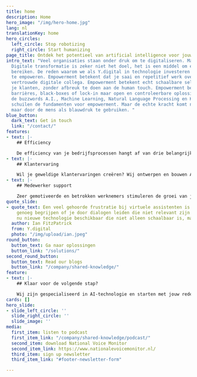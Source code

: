```yaml
---
title: home
description: Home
hero_image: "/img/hero-home.jpg"
lang: nl
translationKey: home
hero_circles:
  left_circle: Stop robotizing
  right_circle: Start humanizing
page_title: Ontdek het potentieel van artificial intelligence voor jouw organisatie
intro_text: "Veel organisaties staan onder druk om te digitaliseren. Maar waarom?
  Digitale transformatie is zeker niet het doel, het is een middel om een doel te
  bereiken. De reden waarom we als Y.digital in technologie investeren is om mensen
  te empoweren. Empowerment betekent dat je saai en repetitief werk overlaat aan een
  vertrouwde digitale collega. Empowerment betekent echt schaalbare self-service voor
  je klanten, zonder afbreuk te doen aan de human touch. Empowerment betekent geen
  barrières, black-boxes of lock-in maar open en controleerbare oplossingen. \n\nAchter
  de buzzwords A.I., Machine Learning, Natural Language Processing en Knowledge Graphs
  schuilen de fundamenten voor empowerment. Maar de echte kracht komt niet van technologie
  maar door de mens als blauwdruk te gebruiken. "
blue_button:
  dark_text: Get in touch
  link: "/contact/"
features:
- text: |-
    ## Efficiency

    De efficiency van je bedrijfsprocessen hangt af van drie belangrijke factoren: medewerkers, kennis en systemen. Wij gebruiken de menselijke intelligentie in onze geautomatiseerde oplossingen voor Intelligent Document Processing. Hiermee verhoog je de efficiency en kwaliteit aanzienlijk. Met als belangrijkste voordelen: schaalbaarheid, verbeterde nauwkeurigheid, verhoogde productiviteit en een aanzienlijke kostenreductie.
- text: |-
    ## Klantervaring

    Wil je geweldige klantervaringen creëren? Wij ontwerpen en bouwen AI-oplossingen die een belangrijke rol spelen in de gehele customer journey. Met onze geavanceerde conversationele AI-technologie leveren wij intelligente - knowledge graph based - chatbots en voice-assistenten voor o.a. op de website en in je callcenter. De belangrijkste resultaten: intelligentere conversaties, hoger percentage 'first time right' en een hogere klanttevredenheid.
- text: |-
    ## Medewerker support

    Zeer gemotiveerde en betrokken werknemers stimuleren de groei van je bedrijf. Onze digitale AI-assistenten ondersteunen jouw medewerkers met relevante informatie en kennis, suggesties voor next best actions, het verwerken van documenten en automatiseren van repetitief werk. De belangrijkste resultaten: hogere medewerkerstevredenheid, betere kwaliteit, een lagere werkdruk, minder repetitief werk en meer flexibiliteit.
quote_slide:
- quote_text: Een veel gehoorde frustratie bij virtuele assistenten is dat ze niet
    genoeg begrijpen of je door dialogen leiden die niet relevant zijn. We hebben
    nu nieuwe technologie beschikbaar die niet alleen schaalbaar is, maar ook klantvriendelijk.
  author: Ian FitzPatrick
  from: Y.digital
  photo: "/img/upload/ian.jpeg"
round_button:
  button_text: Ga naar oplossingen
  button_link: "/solutions/"
second_round_button:
  button_text: Read our blogs
  button_link: "/company/shared-knowledge/"
feature:
- text: |-
    ## Klaar voor de volgende stap?

    Wij zijn gespecialiseerd in AI-technologie en starten met jouw reden Y. Wil je weten welke waarde dit kan toevoegen aan jouw organisatie? [Neem dan contact met ons op.](/nl/contact/ "Neem dan contact met ons op.")
cards: []
hero_slide:
- slide_left_circle: ''
  slide_right_circle: ''
  slide_image: ''
media:
  first_item: listen to podcast
  first_item_link: "/company/shared-knowledge/podcast/"
  second_item: download National Voice Monitor
  second_item_link: https://www.nationalevoicemonitor.nl/
  third_item: sign up newsletter
  third_item_link: "#footer-newsletter-form"

---
```

